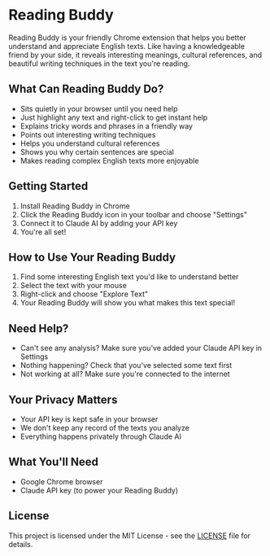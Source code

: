 # Reading Buddy 

Reading Buddy is your friendly Chrome extension that helps you better understand and appreciate English texts. Like having a knowledgeable friend by your side, it reveals interesting meanings, cultural references, and beautiful writing techniques in the text you're reading.

## What Can Reading Buddy Do?

- Sits quietly in your browser until you need help
- Just highlight any text and right-click to get instant help
- Explains tricky words and phrases in a friendly way
- Points out interesting writing techniques
- Helps you understand cultural references
- Shows you why certain sentences are special
- Makes reading complex English texts more enjoyable

## Getting Started

1. Install Reading Buddy in Chrome
2. Click the Reading Buddy icon in your toolbar and choose "Settings"
3. Connect it to Claude AI by adding your API key
4. You're all set!

## How to Use Your Reading Buddy

1. Find some interesting English text you'd like to understand better
2. Select the text with your mouse
3. Right-click and choose "Explore Text"
4. Your Reading Buddy will show you what makes this text special!

## Need Help?

- Can't see any analysis? Make sure you've added your Claude API key in Settings
- Nothing happening? Check that you've selected some text first
- Not working at all? Make sure you're connected to the internet

## Your Privacy Matters

- Your API key is kept safe in your browser
- We don't keep any record of the texts you analyze
- Everything happens privately through Claude AI

## What You'll Need

- Google Chrome browser
- Claude API key (to power your Reading Buddy)

## License

This project is licensed under the MIT License - see the [LICENSE](LICENSE) file for details.
